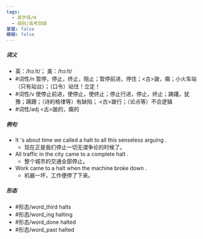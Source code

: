 ```yaml
---
tags:
  - 首字母/H
  - 级别/高考四级
掌握: false
模糊: false
---
```

##### 词义
- 英：/hɔːlt/； 美：/hɔːlt/
- #词性/n  暂停，停止，终止，阻止；暂停前进，停住；<古>跛，瘸；小火车站（只有站台）；（口令）站住！立定！
- #词性/v  使停止前进，使停止，使终止；停止行进，停止，终止；踌躇，犹豫；蹒跚；（诗的格律等）有缺陷； <古>跛行；（论点等）不合逻辑
- #词性/adj  <古>跛的，瘸的
##### 例句
- It 's about time we called a halt to all this senseless arguing .
	- 现在正是我们停止一切无谓争论的时候了。
- All traffic in the city came to a complete halt .
	- 整个城市的交通全部停止。
- Work came to a halt when the machine broke down .
	- 机器一坏，工作便停了下来。
##### 形态
- #形态/word_third halts
- #形态/word_ing halting
- #形态/word_done halted
- #形态/word_past halted

